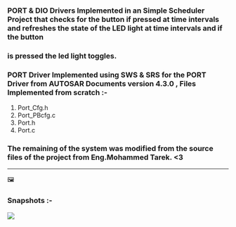 ### PORT & DIO Drivers Implemented in an Simple Scheduler Project that checks for the button if pressed at time intervals and refreshes the state of the LED light at time intervals and if the button
### is pressed the led light toggles. 

### PORT Driver Implemented using SWS & SRS for the PORT Driver from AUTOSAR Documents version 4.3.0 , Files Implemented from scratch :-
1) Port_Cfg.h
2) Port_PBcfg.c
3) Port.h
4) Port.c
### The remaining of the system was modified from the source files of the project from Eng.Mohammed Tarek. <3

----
:framed_picture:	
### Snapshots :- 
![](https://imgur.com/a/DdNHt5L)
